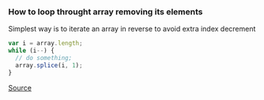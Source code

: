 ### How to loop throught array removing its elements

Simplest way is to iterate an array in reverse to avoid extra index decrement

```javascript
var i = array.length;
while (i--) {
  // do something;
  array.splice(i, 1);
}
```
[Source](http://stackoverflow.com/questions/9882284/looping-through-array-and-removing-items-without-breaking-for-loop)
